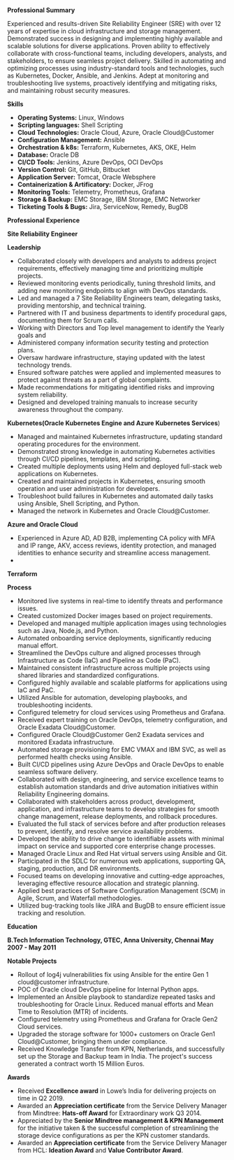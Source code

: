 **Professional Summary**

Experienced and results-driven Site Reliability Engineer (SRE) with over 12 years of expertise in cloud infrastructure and storage management. Demonstrated success in designing and implementing highly available and scalable solutions for diverse applications. Proven ability to effectively collaborate with cross-functional teams, including developers, analysts, and stakeholders, to ensure seamless project delivery. Skilled in automating and optimizing processes using industry-standard tools and technologies, such as Kubernetes, Docker, Ansible, and Jenkins. Adept at monitoring and troubleshooting live systems, proactively identifying and mitigating risks, and maintaining robust security measures.

**Skills**

- **Operating Systems:** Linux, Windows
- **Scripting languages:** Shell Scripting
- **Cloud Technologies:** Oracle Cloud, Azure, Oracle Cloud@Customer
- **Configuration Management:** Ansible
- **Orchestration & k8s:** Terraform, Kubernetes, AKS, OKE, Helm
- **Database:** Oracle DB
- **CI/CD Tools:** Jenkins, Azure DevOps, OCI DevOps
- **Version Control:** Git, GitHub, Bitbucket
- **Application Server:** Tomcat, Oracle Websphere
- **Containerization & Artificatory:** Docker, JFrog
- **Monitoring Tools:** Telemetry, Prometheus, Grafana
- **Storage & Backup:** EMC Storage, IBM Storage, EMC Networker
- **Ticketing Tools & Bugs:** Jira, ServiceNow, Remedy, BugDB


**Professional Experience**

**Site Reliability Engineer**

**Leadership**

- Collaborated closely with developers and analysts to address project requirements, effectively managing time and prioritizing multiple projects.
- Reviewed monitoring events periodically, tuning threshold limits, and adding new monitoring endpoints to align with DevOps standards.
- Led and managed a 7 Site Reliability Engineers team, delegating tasks, providing mentorship, and technical training.
- Partnered with IT and business departments to identify procedural gaps, documenting them for Scrum calls.
- Working with Directors and Top level management to identify the Yearly goals and 
- Administered company information security testing and protection plans.
- Oversaw hardware infrastructure, staying updated with the latest technology trends.
- Ensured software patches were applied and implemented measures to protect against threats as a part of global complaints.
- Made recommendations for mitigating identified risks and improving system reliability.
- Designed and developed training manuals to increase security awareness throughout the company.

**Kubernetes(Oracle Kubernetes Engine and Azure Kubernetes Services**)
- Managed and maintained Kubernetes infrastructure, updating standard operating procedures for the environment.
- Demonstrated strong knowledge in automating Kubernetes activities through CI/CD pipelines, templates, and scripting.
- Created multiple deployments using Helm and deployed full-stack web applications on Kubernetes.
- Created and maintained projects in Kubernetes, ensuring smooth operation and user administration for developers.
- Troubleshoot build failures in Kubernetes and automated daily tasks using Ansible, Shell Scripting, and Python.
- Managed the network in Kubernetes and Oracle Cloud@Customer.

**Azure and Oracle Cloud**
- Experienced in Azure AD, AD B2B, implementing CA policy with MFA and IP range, AKV, access reviews, identity protection, and managed identities to enhance security and streamline access management.
- 

**Terraform**

**Process**
- Monitored live systems in real-time to identify threats and performance issues.
- Created customized Docker images based on project requirements.
- Developed and managed multiple application images using technologies such as Java, Node.js, and Python.
- Automated onboarding service deployments, significantly reducing manual effort.
- Streamlined the DevOps culture and aligned processes through Infrastructure as Code (IaC) and Pipeline as Code (PaC).
- Maintained consistent infrastructure across multiple projects using shared libraries and standardized configurations.
- Configured highly available and scalable platforms for applications using IaC and PaC.
- Utilized Ansible for automation, developing playbooks, and troubleshooting incidents.
- Configured telemetry for cloud services using Prometheus and Grafana.
- Received expert training on Oracle DevOps, telemetry configuration, and Oracle Exadata Cloud@Customer.
- Configured Oracle Cloud@Customer Gen2 Exadata services and monitored Exadata infrastructure.
- Automated storage provisioning for EMC VMAX and IBM SVC, as well as performed health checks using Ansible.
- Built CI/CD pipelines using Azure DevOps and Oracle DevOps to enable seamless software delivery.
- Collaborated with design, engineering, and service excellence teams to establish automation standards and drive automation initiatives within Reliability Engineering domains.
- Collaborated with stakeholders across product, development, application, and infrastructure teams to develop strategies for smooth change management, release deployments, and rollback procedures.
- Evaluated the full stack of services before and after production releases to prevent, identify, and resolve service availability problems.
- Developed the ability to drive change to identifiable assets with minimal impact on service and supported core enterprise change processes.
- Managed Oracle Linux and Red Hat virtual servers using Ansible and Git.
- Participated in the SDLC for numerous web applications, supporting QA, staging, production, and DR environments.
- Focused teams on developing innovative and cutting-edge approaches, leveraging effective resource allocation and strategic planning.
- Applied best practices of Software Configuration Management (SCM) in Agile, Scrum, and Waterfall methodologies.
- Utilized bug-tracking tools like JIRA and BugDB to ensure efficient issue tracking and resolution.


**Education**

**B.Tech Information Technology, GTEC, Anna University, Chennai May 2007 - May 2011**

**Notable Projects**
- Rollout of log4j vulnerabilities fix using Ansible for the entire Gen 1 cloud@customer infrastructure.
- POC of Oracle cloud DevOps pipeline for Internal Python apps.
- Implemented an Ansible playbook to standardize repeated tasks and troubleshooting for Oracle Linux. Reduced manual efforts and Mean Time to Resolution (MTR) of incidents.
- Configured telemetry using Prometheus and Grafana for Oracle Gen2 Cloud services.
- Upgraded the storage software for 1000+ customers on Oracle Gen1 Cloud@Customer, bringing them under compliance.
- Received Knowledge Transfer from KPN, Netherlands, and successfully set up the Storage and Backup team in India. The project's success generated a contract worth 15 Million Euros.


**Awards**

- Received **Excellence award** in Lowe’s India for delivering projects on time in Q2 2019.
- Awarded an **Appreciation certificate** from the Service Delivery Manager from Mindtree: **Hats-off Award** for Extraordinary work Q3 2014.
- Appreciated by the **Senior Mindtree management & KPN Management** for the initiative taken & the successful completion of streamlining the storage device configurations as per the KPN customer standards.
- Awarded an **Appreciation certificate** from the Service Delivery Manager from HCL: **Ideation Award** and **Value Contributor Award**.

